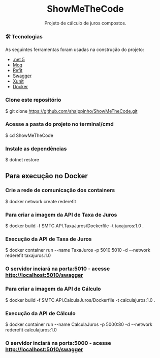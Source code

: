 <h1 align="center">ShowMeTheCode</h1> 

<p align="center">Projeto de cálculo de juros compostos.</p> 


### 🛠 Tecnologias

As seguintes ferramentas foram usadas na construção do projeto:

- [.net 5](https://dotnet.microsoft.com/download/dotnet/5.0)
- [Moq](https://github.com/Moq/moq4/wiki/Quickstart)
- [Refit](https://github.com/reactiveui/refit)
- [Swagger](https://swagger.io/)
- [Xunit](https://xunit.net/)
- [Docker](https://www.docker.com/)



### Clone este repositório
$ git clone <https://github.com/shaippinho/ShowMeTheCode.git>

### Acesse a pasta do projeto no terminal/cmd
$ cd ShowMeTheCode

### Instale as dependências
$ dotnet restore

## Para execução no Docker

### Crie a rede de comunicação dos containers
$ docker network create rederefit

### Para criar a imagem da API de Taxa de Juros
$ docker build -f SMTC.API.TaxaJuros/Dockerfile -t taxajuros:1.0 .

### Execução da API de Taxa de Juros
$ docker container run --name TaxaJuros -p 5010:5010 -d --network rederefit taxajuros:1.0
### O servidor inciará na porta:5010 - acesse <http://localhost:5010/swagger> 

### Para criar a imagem da API de Cálculo
$ docker build -f SMTC.API.CalculaJuros/Dockerfile -t calculajuros:1.0 .

### Execução da API de Cálculo
$ docker container run --name CalculaJuros -p 5000:80 -d --network rederefit calculajuros:1.0
### O servidor inciará na porta:5000 - acesse <http://localhost:5010/swagger> 
